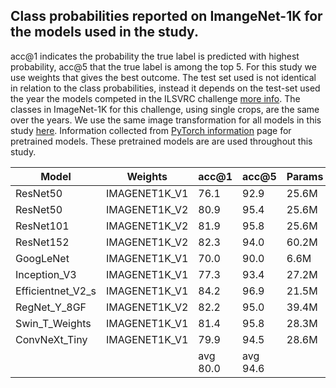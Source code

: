 ## Class probabilities reported on ImangeNet-1K for the models used in the study.
acc@1 indicates the probability the true label is predicted with highest probability, acc@5 that the true label is among the top 5. For this study we use weights that gives the best outcome. The test set used is not identical in relation to the class probabilities, instead it depends on the test-set used the year the models competed in the ILSVRC challenge [more info](https://www.image-net.org/challenges/LSVRC/). The classes in ImageNet-1K for this challenge, using single crops, are the same over the years. We use the same image transformation for all models in this study [here](https:). Information collected from  [PyTorch information](https://pytorch.org/vision/stable/models.html) page for pretrained models. These pretrained models are are used throughout this study.

| Model           | Weights      | acc@1     | acc@5     | Params |
|-----------------|--------------|--------|--------|--------|
|ResNet50         |IMAGENET1K_V1 | 76.1   | 92.9   | 25.6M  |
|ResNet50         |IMAGENET1K_V2 | 80.9   | 95.4   | 25.6M  |
|ResNet101        |IMAGENET1K_V2 | 81.9   | 95.8   | 25.6M  |
|ResNet152        |IMAGENET1K_V2 | 82.3   | 94.0   | 60.2M  |
|GoogLeNet        |IMAGENET1K_V1 | 70.0   | 90.0   | 6.6M   |
|Inception_V3     |IMAGENET1K_V1 | 77.3   | 93.4   | 27.2M  |
|Efficientnet_V2_s|IMAGENET1K_V1 | 84.2   | 96.9   | 21.5M  |
|RegNet_Y_8GF     |IMAGENET1K_V2 | 82.2   | 95.0   | 39.4M  |
|Swin_T_Weights   |IMAGENET1K_V1 | 81.4   | 95.8   | 28.3M  |
|ConvNeXt_Tiny    |IMAGENET1K_V1 | 79.9   | 94.5   | 28.6M  |
|                 |              |avg 80.0|avg 94.6|        |
